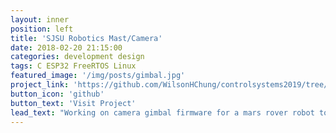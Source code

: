 ```yaml
---
layout: inner
position: left
title: 'SJSU Robotics Mast/Camera'
date: 2018-02-20 21:15:00
categories: development design
tags: C ESP32 FreeRTOS Linux
featured_image: '/img/posts/gimbal.jpg'
project_link: 'https://github.com/WilsonHChung/controlsystems2019/tree/mast/camera'
button_icon: 'github'
button_text: 'Visit Project'
lead_text: "Working on camera gimbal firmware for a mars rover robot to easily scout objectives and movement paths"
---
```

